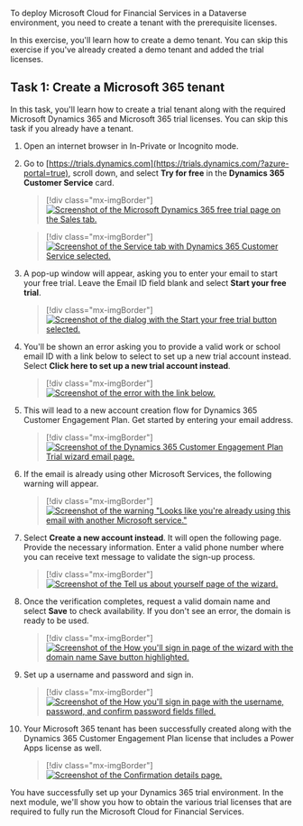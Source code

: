 To deploy Microsoft Cloud for Financial Services in a Dataverse environment, you need to create a tenant with the prerequisite licenses.

In this exercise, you'll learn how to create a demo tenant. You can skip this exercise if you've already created a demo tenant and added the trial licenses.

## Task 1: Create a Microsoft 365 tenant

In this task, you'll learn how to create a trial tenant along with the required Microsoft Dynamics 365 and Microsoft 365 trial licenses. You can skip this task if you already have a tenant.

1. Open an internet browser in In-Private or Incognito mode.

1. Go to [https://trials.dynamics.com](https://trials.dynamics.com/?azure-portal=true), scroll down, and select **Try for free** in the **Dynamics 365 Customer Service** card.

    > [!div class="mx-imgBorder"]
    > [![Screenshot of the Microsoft Dynamics 365 free trial page on the Sales tab.](../media/trial.png)](../media/trial.png#lightbox)

    > [!div class="mx-imgBorder"]
    > [![Screenshot of the Service tab with Dynamics 365 Customer Service selected.](../media/service.png)](../media/service.png#lightbox)

1. A pop-up window will appear, asking you to enter your email to start your free trial. Leave the Email ID field blank and select **Start your free trial**.

    > [!div class="mx-imgBorder"]
    > [![Screenshot of the dialog with the Start your free trial button selected.](../media/start.png)](../media/start.png#lightbox)

1. You'll be shown an error asking you to provide a valid work or school email ID with a link below to select to set up a new trial account instead. Select **Click here to set up a new trial account instead**.

    > [!div class="mx-imgBorder"]
    > [![Screenshot of the error with the link below.](../media/new-trial.png)](../media/new-trial.png#lightbox)

1. This will lead to a new account creation flow for Dynamics 365 Customer Engagement Plan. Get started by entering your email address.

    > [!div class="mx-imgBorder"]
    > [![Screenshot of the Dynamics 365 Customer Engagement Plan Trial wizard email page.](../media/email.png)](../media/email.png#lightbox)

1. If the email is already using other Microsoft Services, the following warning will appear.

    > [!div class="mx-imgBorder"]
    > [![Screenshot of the warning "Looks like you're already using this email with another Microsoft service."](../media/warning.png)](../media/warning.png#lightbox)

1. Select **Create a new account instead**. It will open the following page. Provide the necessary information. Enter a valid phone number where you can receive text message to validate the sign-up process.

    > [!div class="mx-imgBorder"]
    > [![Screenshot of the Tell us about yourself page of the wizard.](../media/about.png)](../media/about.png#lightbox)

1. Once the verification completes, request a valid domain name and select **Save** to check availability. If you don't see an error, the domain is ready to be used.

    > [!div class="mx-imgBorder"]
    > [![Screenshot of the How you'll sign in page of the wizard with the domain name Save button highlighted.](../media/domain.png)](../media/domain.png#lightbox)

1. Set up a username and password and sign in.

    > [!div class="mx-imgBorder"]
    > [![Screenshot of the How you'll sign in page with the username, password, and confirm password fields filled.](../media/password.png)](../media/password.png#lightbox)

1. Your Microsoft 365 tenant has been successfully created along with the Dynamics 365 Customer Engagement Plan license that includes a Power Apps license as well.

    > [!div class="mx-imgBorder"]
    > [![Screenshot of the Confirmation details page.](../media/confirm.png)](../media/confirm.png#lightbox)

You have successfully set up your Dynamics 365 trial environment. In the next module, we'll show you how to obtain the various trial licenses that are required to fully run the Microsoft Cloud for Financial Services.
